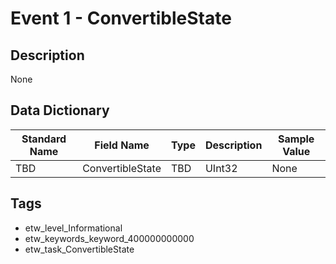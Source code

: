 # Event 1 - ConvertibleState

## Description
None

## Data Dictionary
|Standard Name|Field Name|Type|Description|Sample Value|
|---|---|---|---|---|
|TBD|ConvertibleState|TBD|UInt32|None|None|

## Tags
* etw_level_Informational
* etw_keywords_keyword_400000000000
* etw_task_ConvertibleState